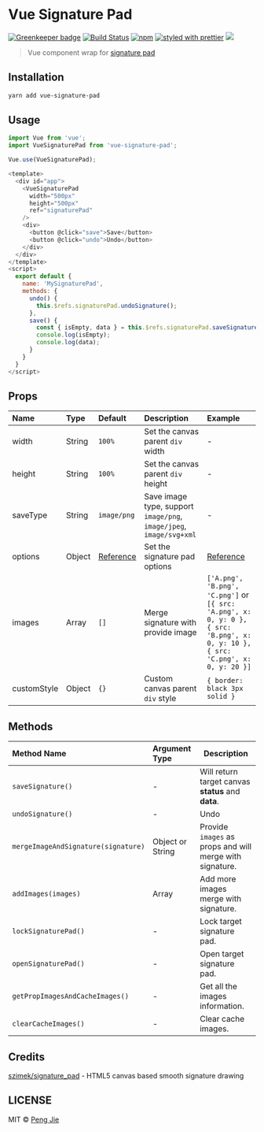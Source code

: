 # Vue Signature Pad

[![Greenkeeper badge](https://badges.greenkeeper.io/neighborhood999/vue-signature-pad.svg?style=flat-square)](https://greenkeeper.io/)
[![Build Status](https://img.shields.io/travis/neighborhood999/vue-signature-pad.svg?style=flat-square)](https://travis-ci.org/neighborhood999/vue-signature-pad)
[![npm](https://img.shields.io/npm/v/vue-signature-pad.svg?style=flat-square)](https://www.npmjs.com/package/vue-signature-pad)
[![styled with prettier](https://img.shields.io/badge/styled_with-prettier-ff69b4.svg?style=flat-square)](https://github.com/prettier/prettier)
![](https://img.shields.io/badge/module%20formats-cjs%2C%20esm%2C%20umd-green.svg?style=flat-square)

> Vue component wrap for [signature pad](https://github.com/szimek/signature_pad)

## Installation

```sh
yarn add vue-signature-pad
```

## Usage

```js
import Vue from 'vue';
import VueSignaturePad from 'vue-signature-pad';

Vue.use(VueSignaturePad);
```

```js
<template>
  <div id="app">
    <VueSignaturePad
      width="500px"
      height="500px"
      ref="signaturePad"
    />
    <div>
      <button @click="save">Save</button>
      <button @click="undo">Undo</button>
    </div>
  </div>
</template>
<script>
  export default {
    name: 'MySignaturePad',
    methods: {
      undo() {
        this.$refs.signaturePad.undoSignature();
      },
      save() {
        const { isEmpty, data } = this.$refs.signaturePad.saveSignature();
        console.log(isEmpty);
        console.log(data);
      }
    }
  }
</script>
```

## Props

| Name        | Type   | Default                                                                                                 | Description                                                         | Example                                                                                                                         |
| :---------- | :----- | :------------------------------------------------------------------------------------------------------ | :------------------------------------------------------------------ | :------------------------------------------------------------------------------------------------------------------------------ |
| width       | String | `100%`                                                                                                  | Set the canvas parent `div` width                                   | -                                                                                                                               |
| height      | String | `100%`                                                                                                  | Set the canvas parent `div` height                                  | -                                                                                                                               |
| saveType    | String | `image/png`                                                                                             | Save image type, support `image/png`, `image/jpeg`, `image/svg+xml` | -                                                                                                                               |
| options     | Object | [Reference](https://github.com/neighborhood999/vue-signature-pad/blob/master/src/utils/index.js#L3-L11) | Set the signature pad options                                       | [Reference](https://github.com/neighborhood999/vue-signature-pad/blob/master/src/utils/index.js#L3-L11)                         |
| images      | Array  | `[]`                                                                                                    | Merge signature with provide image                                  | `['A.png', 'B.png', 'C.png']` or `[{ src: 'A.png', x: 0, y: 0 }, { src: 'B.png', x: 0, y: 10 }, { src: 'C.png', x: 0, y: 20 }]` |
| customStyle | Object | `{}`                                                                                                    | Custom canvas parent `div` style                                    | `{ border: black 3px solid }`                                                                                                   |

## Methods

| Method Name                         | Argument Type    | Description                                              |
| :---------------------------------- | :--------------- | -------------------------------------------------------- |
| `saveSignature()`                   | -                | Will return target canvas **status** and **data**.       |
| `undoSignature()`                   | -                | Undo                                                     |
| `mergeImageAndSignature(signature)` | Object or String | Provide `images` as props and will merge with signature. |
| `addImages(images)`                 | Array            | Add more images merge with signature.                    |
| `lockSignaturePad()`                | -                | Lock target signature pad.                               |
| `openSignaturePad()`                | -                | Open target signature pad.                               |
| `getPropImagesAndCacheImages()`     | -                | Get all the images information.                          |
| `clearCacheImages()`                | -                | Clear cache images.                                      |

## Credits

[szimek/signature_pad](https://github.com/szimek/signature_pad) - HTML5 canvas based smooth signature drawing

## LICENSE

MIT © [Peng Jie](https://github.com/neighborhood999/)
